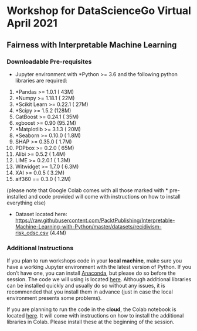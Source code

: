 # Workshop for DataScienceGo Virtual April 2021
## Fairness with Interpretable Machine Learning

### Downloadable Pre-requisites

- Jupyter environment with *Python >= 3.6 and the following python libraries are required:

1. *Pandas >= 1.0.1		( 43M)
2. *Numpy >= 1.18.1		( 22M)
3. *Scikit Learn >= 0.22.1	( 27M)
4. *Scipy >= 1.5.2		(128M)
5. CatBoost >= 0.24.1		( 35M)
6. xgboost >= 0.90       (95.2M)
7. *Matplotlib >= 3.1.3		( 20M)
8. *Seaborn >= 0.10.0		( 1.8M)
9. SHAP >= 0.35.0		( 1.7M)
10. PDPbox >= 0.2.0		( 65M)
11. Alibi >= 0.5.2		(  1.4M)
12. LIME >= 0.2.0.1		(  1.3M)
13. Witwidget >= 1.7.0		(  6.3M)
14. XAI >= 0.0.5		(  3.2M)
15. aif360 == 0.3.0     (  1.2M)

 (please note that Google Colab comes with all those marked with * pre-installed and code provided will come with instructions on how to install everything else)

- Dataset located here: https://raw.githubusercontent.com/PacktPublishing/Interpretable-Machine-Learning-with-Python/master/datasets/recidivism-risk_odsc.csv (4.4M)

### Additional Instructions

If you plan to run workshops code in your **local machine**, make sure you have a working Jupyter environment with the latest version of Python. If you don’t have one, you can install [Anaconda](https://www.anaconda.com/products/individual), but please do so before the session. The code we will using is located [here](https://github.com/smasis001/dsgo-virtual-2021/blob/main/recidivism-risk_dsgo.ipynb). Although additional libraries can be installed quickly and usually do so without any issues, it is recommended that you install them in advance (just in case the local environment presents some problems).

If you are planning to run the code in the **cloud**, the Colab notebook is located [here](https://colab.research.google.com/drive/1PnGkW_nIMwG8lEAx86o3Hj7v9t2EadIb?usp=sharing). It will come with instructions on how to install the additional libraries in Colab. Please install these at the beginning of the session.